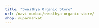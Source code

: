 ```yaml
---
title: "Swasthya Organic Store"
url: /navi-mumbai/swasthya-organic-store/
shop: supermarket
---
```

